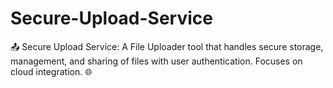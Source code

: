 # Secure-Upload-Service
📤 Secure Upload Service: A File Uploader tool that handles secure storage, management, and sharing of files with user authentication. Focuses on cloud integration. 🌐
